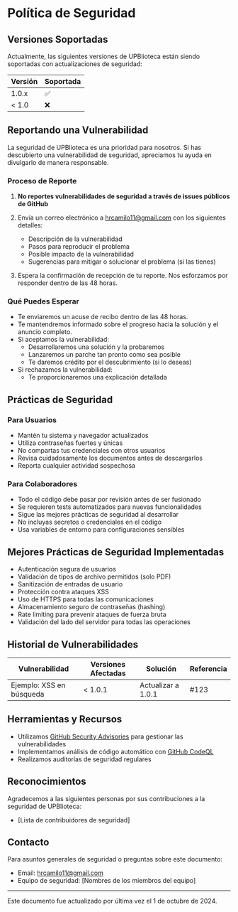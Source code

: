 # Política de Seguridad

## Versiones Soportadas

Actualmente, las siguientes versiones de UPBlioteca están siendo soportadas con actualizaciones de seguridad:

| Versión | Soportada          |
| ------- | ------------------ |
| 1.0.x   | :white_check_mark: |
| < 1.0   | :x:                |

## Reportando una Vulnerabilidad

La seguridad de UPBlioteca es una prioridad para nosotros. Si has descubierto una vulnerabilidad de seguridad, apreciamos tu ayuda en divulgarlo de manera responsable.

### Proceso de Reporte

1. **No reportes vulnerabilidades de seguridad a través de issues públicos de GitHub**

2. Envía un correo electrónico a hrcamilo11@gmail.com con los siguientes detalles:
   - Descripción de la vulnerabilidad
   - Pasos para reproducir el problema
   - Posible impacto de la vulnerabilidad
   - Sugerencias para mitigar o solucionar el problema (si las tienes)

3. Espera la confirmación de recepción de tu reporte. Nos esforzamos por responder dentro de las 48 horas.

### Qué Puedes Esperar

- Te enviaremos un acuse de recibo dentro de las 48 horas.
- Te mantendremos informado sobre el progreso hacia la solución y el anuncio completo.
- Si aceptamos la vulnerabilidad:
  - Desarrollaremos una solución y la probaremos
  - Lanzaremos un parche tan pronto como sea posible
  - Te daremos crédito por el descubrimiento (si lo deseas)
- Si rechazamos la vulnerabilidad:
  - Te proporcionaremos una explicación detallada

## Prácticas de Seguridad

### Para Usuarios

- Mantén tu sistema y navegador actualizados
- Utiliza contraseñas fuertes y únicas
- No compartas tus credenciales con otros usuarios
- Revisa cuidadosamente los documentos antes de descargarlos
- Reporta cualquier actividad sospechosa

### Para Colaboradores

- Todo el código debe pasar por revisión antes de ser fusionado
- Se requieren tests automatizados para nuevas funcionalidades
- Sigue las mejores prácticas de seguridad al desarrollar
- No incluyas secretos o credenciales en el código
- Usa variables de entorno para configuraciones sensibles

## Mejores Prácticas de Seguridad Implementadas

- Autenticación segura de usuarios
- Validación de tipos de archivo permitidos (solo PDF)
- Sanitización de entradas de usuario
- Protección contra ataques XSS
- Uso de HTTPS para todas las comunicaciones
- Almacenamiento seguro de contraseñas (hashing)
- Rate limiting para prevenir ataques de fuerza bruta
- Validación del lado del servidor para todas las operaciones

## Historial de Vulnerabilidades

| Vulnerabilidad | Versiones Afectadas | Solución | Referencia |
|----------------|---------------------|----------|------------|
| Ejemplo: XSS en búsqueda | < 1.0.1 | Actualizar a 1.0.1 | #123 |

## Herramientas y Recursos

- Utilizamos [GitHub Security Advisories](https://github.com/tu-usuario/upblioteca/security/advisories) para gestionar las vulnerabilidades
- Implementamos análisis de código automático con [GitHub CodeQL](https://codeql.github.com/)
- Realizamos auditorías de seguridad regulares

## Reconocimientos

Agradecemos a las siguientes personas por sus contribuciones a la seguridad de UPBlioteca:

- [Lista de contribuidores de seguridad]

## Contacto

Para asuntos generales de seguridad o preguntas sobre este documento:
- Email: hrcamilo11@gmail.com
- Equipo de seguridad: [Nombres de los miembros del equipo]

---

Este documento fue actualizado por última vez el 1 de octubre de 2024.